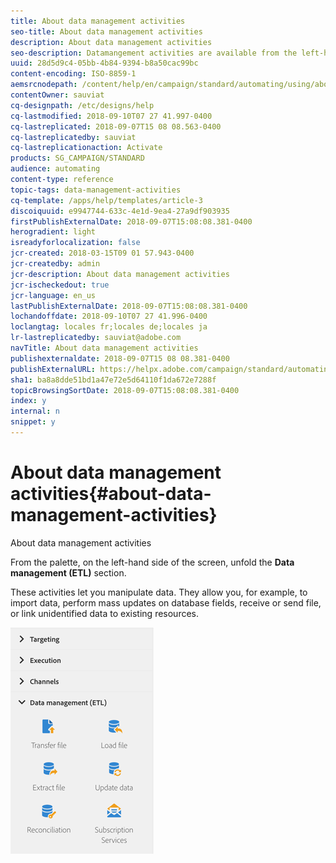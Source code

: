 ```yaml
---
title: About data management activities
seo-title: About data management activities
description: About data management activities
seo-description: Datamangement activities are available from the left-hand side of the screen.
uuid: 28d5d9c4-05bb-4b84-9394-b8a50cac99bc
content-encoding: ISO-8859-1
aemsrcnodepath: /content/help/en/campaign/standard/automating/using/about-data-management-activities
contentOwner: sauviat
cq-designpath: /etc/designs/help
cq-lastmodified: 2018-09-10T07 27 41.997-0400
cq-lastreplicated: 2018-09-07T15 08 08.563-0400
cq-lastreplicatedby: sauviat
cq-lastreplicationaction: Activate
products: SG_CAMPAIGN/STANDARD
audience: automating
content-type: reference
topic-tags: data-management-activities
cq-template: /apps/help/templates/article-3
discoiquuid: e9947744-633c-4e1d-9ea4-27a9df903935
firstPublishExternalDate: 2018-09-07T15:08:08.381-0400
herogradient: light
isreadyforlocalization: false
jcr-created: 2018-03-15T09 01 57.943-0400
jcr-createdby: admin
jcr-description: About data management activities
jcr-ischeckedout: true
jcr-language: en_us
lastPublishExternalDate: 2018-09-07T15:08:08.381-0400
lochandoffdate: 2018-09-10T07 27 41.996-0400
loclangtag: locales fr;locales de;locales ja
lr-lastreplicatedby: sauviat@adobe.com
navTitle: About data management activities
publishexternaldate: 2018-09-07T15 08 08.381-0400
publishExternalURL: https://helpx.adobe.com/campaign/standard/automating/using/about-data-management-activities.html
sha1: ba8a8dde51bd1a47e72e5d64110f1da672e7288f
topicBrowsingSortDate: 2018-09-07T15:08:08.381-0400
index: y
internal: n
snippet: y
---
```


# About data management activities{#about-data-management-activities}

About data management activities

From the palette, on the left-hand side of the screen, unfold the **Data management (ETL)** section.

These activities let you manipulate data. They allow you, for example, to import data, perform mass updates on database fields, receive or send file, or link unidentified data to existing resources.

![](assets/wkf_etl_activities.png)

